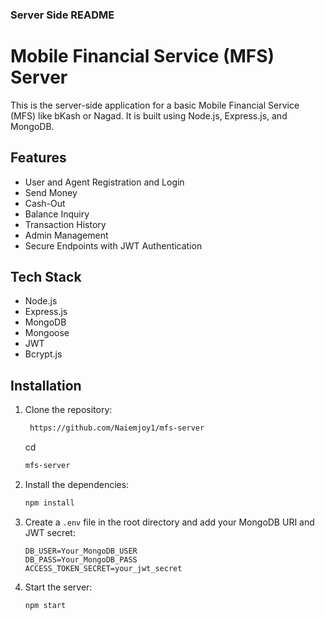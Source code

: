 ### Server Side README

# Mobile Financial Service (MFS) Server

This is the server-side application for a basic Mobile Financial Service (MFS) like bKash or Nagad. It is built using Node.js, Express.js, and MongoDB.

## Features

- User and Agent Registration and Login
- Send Money
- Cash-Out
- Balance Inquiry
- Transaction History
- Admin Management
- Secure Endpoints with JWT Authentication

## Tech Stack

- Node.js
- Express.js
- MongoDB
- Mongoose
- JWT
- Bcrypt.js

## Installation

1. Clone the repository:

   ```bash
    https://github.com/Naiemjoy1/mfs-server
   ```

   cd

   ```bash
   mfs-server
   ```

2. Install the dependencies:

   ```bash
   npm install
   ```

3. Create a `.env` file in the root directory and add your MongoDB URI and JWT secret:

   ```plaintext
   DB_USER=Your_MongoDB_USER
   DB_PASS=Your_MongoDB_PASS
   ACCESS_TOKEN_SECRET=your_jwt_secret
   ```

4. Start the server:
   ```bash
   npm start
   ```
